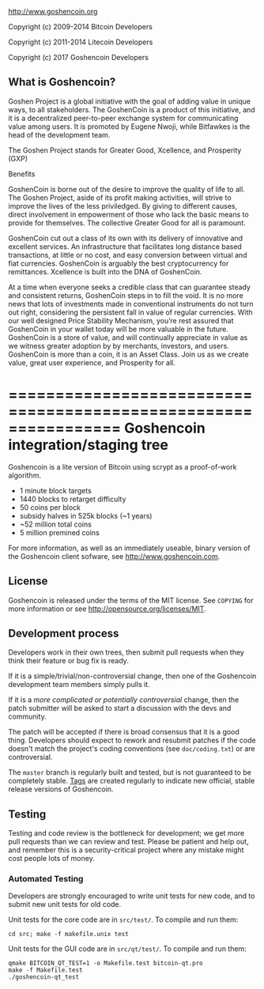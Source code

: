 http://www.goshencoin.org

Copyright (c) 2009-2014 Bitcoin Developers

Copyright (c) 2011-2014 Litecoin Developers

Copyright (c) 2017 Goshencoin Developers

What is Goshencoin?
----------------

Goshen Project is a global initiative with the goal of adding value in unique ways, to all stakeholders. The GoshenCoin is a product of this initiative, and it is a decentralized peer-to-peer exchange system for communicating value among users. It is promoted by Eugene Nwoji, while Bitfawkes is the head of the development team.

The Goshen Project stands for Greater Good, Xcellence, and Prosperity (GXP)

Benefits

GoshenCoin is borne out of the desire to improve the quality of life to all. The Goshen Project, aside of its profit making activities, will strive to improve the lives of the less priviledged. By giving to different causes, direct involvement in empowerment of those who lack the basic means to provide for themselves. The collective Greater Good for all is paramount.

GoshenCoin cut out a class of its own with its delivery of innovative and excellent services. An infrastructure that facilitates long distance based transactions, at little or no cost, and easy conversion between virtual and fiat currencies. GoshenCoin is arguably the best cryptocurrency for remittances. Xcellence is built into the DNA of GoshenCoin.

At a time when everyone seeks a credible class that can guarantee steady and consistent returns, GoshenCoin steps in to fill the void. It is no more news that lots of investments made in conventional instruments do not turn out right, considering the persistent fall in value of regular currencies. With our well designed Price Stability Mechanism, you’re rest assured that GoshenCoin in your wallet today will be more valuable in the future. GoshenCoin is a store of value, and will continually appreciate in value as we witness greater adoption by by merchants, investors, and users. GoshenCoin is more than a coin, it is an Asset Class. Join us as we create value, great user experience, and Prosperity for all.

================================================================
              Goshencoin integration/staging tree
================================================================

Goshencoin is a lite version of Bitcoin using scrypt as a proof-of-work algorithm.
 - 1 minute block targets
 - 1440 blocks to retarget difficulty
 - 50 coins per block
 - subsidy halves in 525k blocks (~1 years)
 - ~52 million total coins
 - 5 million premined coins

For more information, as well as an immediately useable, binary version of
the Goshencoin client sofware, see http://www.goshencoin.com.

License
-------

Goshencoin is released under the terms of the MIT license. See `COPYING` for more
information or see http://opensource.org/licenses/MIT.

Development process
-------------------

Developers work in their own trees, then submit pull requests when they think
their feature or bug fix is ready.

If it is a simple/trivial/non-controversial change, then one of the Goshencoin
development team members simply pulls it.

If it is a *more complicated or potentially controversial* change, then the patch
submitter will be asked to start a discussion with the devs and community.

The patch will be accepted if there is broad consensus that it is a good thing.
Developers should expect to rework and resubmit patches if the code doesn't
match the project's coding conventions (see `doc/coding.txt`) or are
controversial.

The `master` branch is regularly built and tested, but is not guaranteed to be
completely stable. [Tags](https://github.com/goshencoin-project/goshencoin/tags) are created
regularly to indicate new official, stable release versions of Goshencoin.

Testing
-------

Testing and code review is the bottleneck for development; we get more pull
requests than we can review and test. Please be patient and help out, and
remember this is a security-critical project where any mistake might cost people
lots of money.

### Automated Testing

Developers are strongly encouraged to write unit tests for new code, and to
submit new unit tests for old code.

Unit tests for the core code are in `src/test/`. To compile and run them:

    cd src; make -f makefile.unix test

Unit tests for the GUI code are in `src/qt/test/`. To compile and run them:

    qmake BITCOIN_QT_TEST=1 -o Makefile.test bitcoin-qt.pro
    make -f Makefile.test
    ./goshencoin-qt_test

